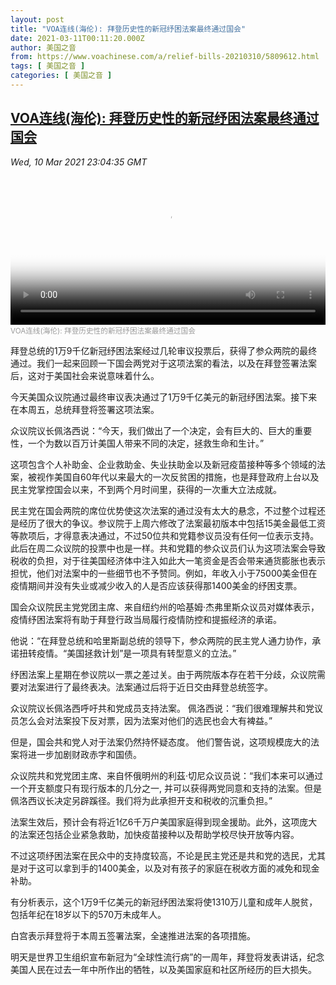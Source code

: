 ```yaml
---
layout: post
title: "VOA连线(海伦): 拜登历史性的新冠纾困法案最终通过国会"
date: 2021-03-11T00:11:20.000Z
author: 美国之音
from: https://www.voachinese.com/a/relief-bills-20210310/5809612.html
tags: [ 美国之音 ]
categories: [ 美国之音 ]
---
```

<!--1615421480000-->
[VOA连线(海伦): 拜登历史性的新冠纾困法案最终通过国会](https://www.voachinese.com/a/relief-bills-20210310/5809612.html)
------

<div>
<div><i>Wed, 10 Mar 2021 23:04:35 GMT</i></div><video poster="https://images.weserv.nl?url=gdb.voanews.com/63b71a70-ffc0-4817-8539-a0c8da9c4f4e_tv_r1_s_w900.jpg" src="https://av.voanews.com/Videoroot/Pangeavideo/2021/03/6/63/63b71a70-ffc0-4817-8539-a0c8da9c4f4e_240p.mp4" style="width:100%" controls></video><div><small style="color: #999;">VOA连线(海伦): 拜登历史性的新冠纾困法案最终通过国会</small></div><p>拜登总统的1万9千亿新冠纾困法案经过几轮审议投票后，获得了参众两院的最终通过。我们一起来回顾一下国会两党对于这项法案的看法，以及在拜登签署法案后，这对于美国社会来说意味着什么。</p><p>今天美国众议院通过最终审议表决通过了1万9千亿美元的新冠纾困法案。接下来在本周五，总统拜登将签署这项法案。</p><p>众议院议长佩洛西说：“今天，我们做出了一个决定，会有巨大的、巨大的重要性，一个为数以百万计美国人带来不同的决定，拯救生命和生计。”</p><p>这项包含个人补助金、企业救助金、失业扶助金以及新冠疫苗接种等多个领域的法案，被视作美国自60年代以来最大的一次反贫困的措施，也是拜登政府上台以及民主党掌控国会以来，不到两个月时间里，获得的一次重大立法成就。</p><p>民主党在国会两院的席位优势使这次法案的通过没有太大的悬念，不过整个过程还是经历了很大的争议。参议院于上周六修改了法案最初版本中包括15美金最低工资等款项后，才得意表决通过，不过50位共和党籍参议员没有任何一位表示支持。此后在周二众议院的投票中也是一样。共和党籍的参众议员们认为这项法案会导致税收的负担，对于往美国经济体中注入如此大一笔资金是否会带来通货膨胀也表示担忧，他们对法案中的一些细节也不予赞同。例如，年收入小于75000美金但在疫情期间并没有失业或减少收入的人是否应该获得那1400美金的纾困支票。</p><p>国会众议院民主党党团主席、来自纽约州的哈基姆·杰弗里斯众议员对媒体表示，疫情纾困法案将有助于拜登行政当局履行疫情防控和提振经济的承诺。 </p><p>他说：“在拜登总统和哈里斯副总统的领导下，参众两院的民主党人通力协作，承诺扭转疫情。“美国拯救计划”是一项具有转型意义的立法。”</p><p>纾困法案上星期在参议院以一票之差过关。由于两院版本存在若干分歧，众议院需要对法案进行了最终表决。法案通过后将于近日交由拜登总统签字。</p><p>众议院议长佩洛西呼吁共和党成员支持法案。 佩洛西说：“我们很难理解共和党议员怎么会对法案投下反对票，因为法案对他们的选民也会大有裨益。”</p><p>但是，国会共和党人对于法案仍然持怀疑态度。 他们警告说，这项规模庞大的法案将进一步加剧财政赤字和国债。</p><p>众议院共和党党团主席、来自怀俄明州的利茲·切尼众议员说：“我们本来可以通过一个开支额度只有现行版本的几分之一, 并可以获得两党同意和支持的法案。但是佩洛西议长决定另辟蹊径。我们将为此承担开支和税收的沉重负担。”</p><p>法案生效后，预计会有将近1亿6千万户美国家庭得到现金援助。此外，这项庞大的法案还包括企业紧急救助，加快疫苗接种以及帮助学校尽快开放等内容。 </p><p>不过这项纾困法案在民众中的支持度较高，不论是民主党还是共和党的选民，尤其是对于这可以拿到手的1400美金，以及对有孩子的家庭在税收方面的减免和现金补助。</p><p>有分析表示，这个1万9千亿美元的新冠纾困法案将使1310万儿童和成年人脱贫，包括年纪在18岁以下的570万未成年人。</p><p>白宫表示拜登将于本周五签署法案，全速推进法案的各项措施。</p><p>明天是世界卫生组织宣布新冠为“全球性流行病”的一周年，拜登将发表讲话，纪念美国人民在过去一年中所作出的牺牲，以及美国家庭和社区所经历的巨大损失。</p>
</div>
